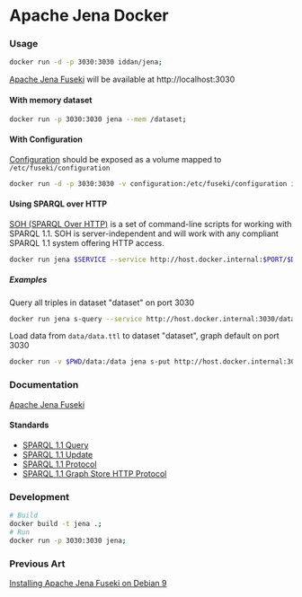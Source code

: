 # Apache Jena Docker

### Usage
```bash
docker run -d -p 3030:3030 iddan/jena;
```
[Apache Jena Fuseki](https://jena.apache.org/documentation/fuseki2/) will be available at http://localhost:3030

#### With memory dataset

```bash
docker run -p 3030:3030 jena --mem /dataset;
```

#### With Configuration
[Configuration](https://jena.apache.org/documentation/fuseki2/fuseki-configuration.html#fuseki-configuration-file) should be exposed as a volume mapped to `/etc/fuseki/configuration`

```bash
docker run -d -p 3030:3030 -v configuration:/etc/fuseki/configuration iddan/jena;
```

#### Using SPARQL over HTTP
[SOH (SPARQL Over HTTP)](https://jena.apache.org/documentation/fuseki2/soh.html) is a set of command-line scripts for working with SPARQL 1.1. SOH is server-independent and will work with any compliant SPARQL 1.1 system offering HTTP access.

```bash
docker run jena $SERVICE --service http://host.docker.internal:$PORT/$DATASET/sparql # ...
```

##### Examples

Query all triples in dataset "dataset" on port 3030

```bash
docker run jena s-query --service http://host.docker.internal:3030/dataset/sparql "SELECT ?a ?b ?c WHERE { ?a ?b ?c }";
```

Load data from `data/data.ttl` to dataset "dataset", graph default on port 3030

```bash
docker run -v $PWD/data:/data jena s-put http://host.docker.internal:3030/dataset default /data/data.ttl;
```


### Documentation

[Apache Jena Fuseki](http://jena.apache.org/documentation/fuseki2/)

#### Standards

*   [SPARQL 1.1 Query](http://www.w3.org/TR/sparql11-query/)
*   [SPARQL 1.1 Update](http://www.w3.org/TR/sparql11-update/)
*   [SPARQL 1.1 Protocol](http://www.w3.org/TR/sparql11-protocol/)
*   [SPARQL 1.1 Graph Store HTTP Protocol](http://www.w3.org/TR/sparql11-http-rdf-update/)

### Development
```bash
# Build
docker build -t jena .;
# Run
docker run -p 3030:3030 jena;
```

### Previous Art
[Installing Apache Jena Fuseki on Debian 9](https://nvbach.blogspot.com/2018/07/apache-jena-fuseki-on-debian-9-from.html)
